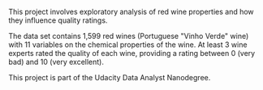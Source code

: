 This project involves exploratory analysis of red wine properties and how they influence
quality ratings.

The data set contains 1,599 red wines (Portuguese "Vinho Verde" wine)
with 11 variables on the chemical properties of the wine. At least 3
wine experts rated the quality of each wine, providing a rating between
0 (very bad) and 10 (very excellent).

This project is part of the Udacity Data Analyst Nanodegree.

